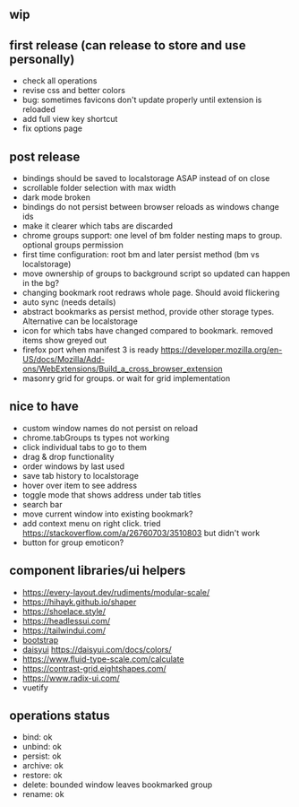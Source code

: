 ## wip

## first release (can release to store and use personally)
- check all operations
- revise css and better colors
- bug: sometimes favicons don't update properly until extension is reloaded
- add full view key shortcut
- fix options page

## post release
- bindings should be saved to localstorage ASAP instead of on close
- scrollable folder selection with max width
- dark mode broken
- bindings do not persist between browser reloads as windows change ids
- make it clearer which tabs are discarded
- chrome groups support: one level of bm folder nesting maps to group. optional groups permission
- first time configuration: root bm and later persist method (bm vs localstorage)
- move ownership of groups to background script so updated can happen in the bg?
- changing bookmark root redraws whole page. Should avoid flickering
- auto sync (needs details)
- abstract bookmarks as persist method, provide other storage types. Alternative can be localstorage
- icon for which tabs have changed compared to bookmark. removed items show greyed out
- firefox port when manifest 3 is ready https://developer.mozilla.org/en-US/docs/Mozilla/Add-ons/WebExtensions/Build_a_cross_browser_extension
- masonry grid for groups. or wait for grid implementation

## nice to have
- custom window names do not persist on reload
- chrome.tabGroups ts types not working
- click individual tabs to go to them
- drag & drop functionality
- order windows by last used
- save tab history to localstorage
- hover over item to see address
- toggle mode that shows address under tab titles
- search bar
- move current window into existing bookmark?
- add context menu on right click. tried https://stackoverflow.com/a/26760703/3510803 but didn't work 
- button for group emoticon?
  
## component libraries/ui helpers
- https://every-layout.dev/rudiments/modular-scale/
- https://hihayk.github.io/shaper
- https://shoelace.style/
- https://headlessui.com/
- https://tailwindui.com/
- [bootstrap](https://getbootstrap.com/docs/5.3/examples/)
- [daisyui](https://daisyui.com/theme-generator/) https://daisyui.com/docs/colors/
- https://www.fluid-type-scale.com/calculate
- https://contrast-grid.eightshapes.com/
- https://www.radix-ui.com/
- vuetify


## operations status
- bind: ok
- unbind: ok
- persist: ok
- archive: ok
- restore: ok
- delete: bounded window leaves bookmarked group
- rename: ok
